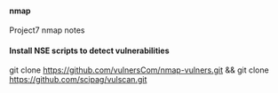 #### nmap
 Project7 nmap notes

#### Install NSE scripts to detect vulnerabilities
git clone https://github.com/vulnersCom/nmap-vulners.git && git clone https://github.com/scipag/vulscan.git
